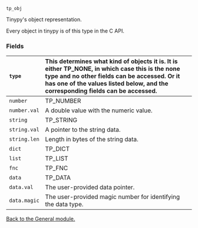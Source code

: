 `tp_obj`


Tinypy's object representation.


Every object in tinypy is of this type in the C API.

### Fields ###


|`type`| This determines what kind of objects it is. It is either TP\_NONE, in        which case this is the none type and no other fields can be accessed.        Or it has one of the values listed below, and the corresponding        fields can be accessed.|
|:-----|:--------------------------------------------------------------------------------------------------------------------------------------------------------------------------------------------------------------------------------------------------------|
|`number`| TP\_NUMBER|
|`number.val`| A double value with the numeric value.|
|`string`| TP\_STRING|
|`string.val`| A pointer to the string data.|
|`string.len`| Length in bytes of the string data.|
|`dict`| TP\_DICT|
|`list`| TP\_LIST|
|`fnc`| TP\_FNC|
|`data`| TP\_DATA|
|`data.val`| The user-provided data pointer.|
|`data.magic`| The user-provided magic number for identifying the data type.|



[Back to the General module.](General.md)